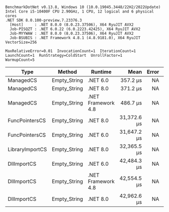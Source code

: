```

BenchmarkDotNet v0.13.8, Windows 10 (10.0.19045.3448/22H2/2022Update)
Intel Core i5-10400F CPU 2.90GHz, 1 CPU, 12 logical and 6 physical cores
.NET SDK 8.0.100-preview.7.23376.3
  [Host]     : .NET 8.0.0 (8.0.23.37506), X64 RyuJIT AVX2
  Job-PISQZT : .NET 6.0.22 (6.0.2223.42425), X64 RyuJIT AVX2
  Job-MYYWAW : .NET 8.0.0 (8.0.23.37506), X64 RyuJIT AVX2
  Job-BSUBIS : .NET Framework 4.8.1 (4.8.9181.0), X64 RyuJIT VectorSize=256

MaxRelativeError=0.01  InvocationCount=1  IterationCount=1  
LaunchCount=1  RunStrategy=ColdStart  UnrollFactor=1  
WarmupCount=5  

```
| Type            | Method       | Runtime            | Mean        | Error | Median      | Min         | Max         | Allocated |
|---------------- |------------- |------------------- |------------:|------:|------------:|------------:|------------:|----------:|
| ManagedCS       | Empty_String | .NET 6.0           |    357.2 μs |    NA |    357.2 μs |    357.2 μs |    357.2 μs |     640 B |
| ManagedCS       | Empty_String | .NET 8.0           |    371.2 μs |    NA |    371.2 μs |    371.2 μs |    371.2 μs |     400 B |
| ManagedCS       | Empty_String | .NET Framework 4.8 |    486.7 μs |    NA |    486.7 μs |    486.7 μs |    486.7 μs |         - |
| FuncPointersCS  | Empty_String | .NET 8.0           | 31,372.6 μs |    NA | 31,372.6 μs | 31,372.6 μs | 31,372.6 μs |     448 B |
| FuncPointersCS  | Empty_String | .NET 6.0           | 31,647.2 μs |    NA | 31,647.2 μs | 31,647.2 μs | 31,647.2 μs |     688 B |
| LibraryImportCS | Empty_String | .NET 8.0           | 32,365.5 μs |    NA | 32,365.5 μs | 32,365.5 μs | 32,365.5 μs |     400 B |
| DllImportCS     | Empty_String | .NET 6.0           | 42,484.3 μs |    NA | 42,484.3 μs | 42,484.3 μs | 42,484.3 μs |     640 B |
| DllImportCS     | Empty_String | .NET Framework 4.8 | 42,554.5 μs |    NA | 42,554.5 μs | 42,554.5 μs | 42,554.5 μs |         - |
| DllImportCS     | Empty_String | .NET 8.0           | 42,962.6 μs |    NA | 42,962.6 μs | 42,962.6 μs | 42,962.6 μs |     400 B |
